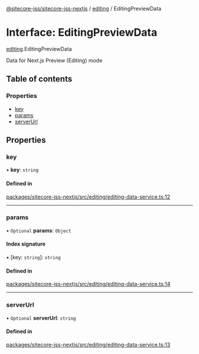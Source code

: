 [@sitecore-jss/sitecore-jss-nextjs](../README.md) / [editing](../modules/editing.md) / EditingPreviewData

# Interface: EditingPreviewData

[editing](../modules/editing.md).EditingPreviewData

Data for Next.js Preview (Editing) mode

## Table of contents

### Properties

- [key](editing.EditingPreviewData.md#key)
- [params](editing.EditingPreviewData.md#params)
- [serverUrl](editing.EditingPreviewData.md#serverurl)

## Properties

### key

• **key**: `string`

#### Defined in

[packages/sitecore-jss-nextjs/src/editing/editing-data-service.ts:12](https://github.com/Sitecore/jss/blob/34b9884ba/packages/sitecore-jss-nextjs/src/editing/editing-data-service.ts#L12)

___

### params

• `Optional` **params**: `Object`

#### Index signature

▪ [key: `string`]: `string`

#### Defined in

[packages/sitecore-jss-nextjs/src/editing/editing-data-service.ts:14](https://github.com/Sitecore/jss/blob/34b9884ba/packages/sitecore-jss-nextjs/src/editing/editing-data-service.ts#L14)

___

### serverUrl

• `Optional` **serverUrl**: `string`

#### Defined in

[packages/sitecore-jss-nextjs/src/editing/editing-data-service.ts:13](https://github.com/Sitecore/jss/blob/34b9884ba/packages/sitecore-jss-nextjs/src/editing/editing-data-service.ts#L13)
